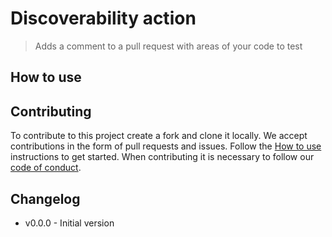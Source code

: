 # Discoverability action

> Adds a comment to a pull request with areas of your code to test


## How to use



## Contributing

To contribute to this project create a fork and clone it locally. We accept contributions in the form of pull requests and issues. Follow the [How to use](#how-to-use) instructions to get started. When contributing it is necessary to follow our [code of conduct](CODE_OF_CONDUCT.md).


## Changelog

- v0.0.0 - Initial version
